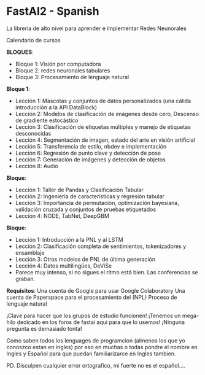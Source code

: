 # FastAI2 - Spanish
 La libreria de alto nivel para aprender e implementar Redes Neunorales

Calendario de cursos

**BLOQUES**:
* Bloque 1: Visión por computadora
* Bloque 2: redes neuronales tabulares
* Bloque 3: Procesamiento de lenguaje natural

**Bloque 1**:
* Lección 1: Mascotas y conjuntos de datos personalizados (una cálida introducción a la API DataBlock)
* Lección 2: Modelos de clasificación de imágenes desde cero, Descenso de gradiente estocástico
* Lección 3: Clasificación de etiquetas múltiples y manejo de etiquetas desconocidas
* Lección 4: Segmentación de imagen, estado del arte en visión artificial
* Lección 5: Transferencia de estilo, nbdev e implementación
* Lección 6: Regresión de punto clave y detección de pose
* Lección 7: Generación de imágenes y detección de objetos
* Lección 8: Audio

**Bloque**:
* Lección 1: Taller de Pandas y Clasificación Tabular
* Lección 2: Ingeniería de características y regresión tabular
* Lección 3: Importancia de permutación, optimización bayesiana, validación cruzada y conjuntos de pruebas etiquetados
* Lección 4: NODE, TabNet, DeepGBM

**Bloque**:
* Lección 1: Introducción a la PNL y al LSTM
* Lección 2: Clasificación completa de sentimientos, tokenizadores y ensamblaje
* Lección 3: Otros modelos de PNL de última generación
* Lección 4: Datos multilingües, DeViSe
* Parece muy intenso, si no sigues el ritmo está bien. Las conferencias se graban.

**Requisitos**:
Una cuenta de Google para usar Google Colaboratory 
Una cuenta de Paperspace para el procesamiento del (NPL) Proceso de lenguaje natural 

¡Clave para hacer que los grupos de estudio funcionen!
¡Tenemos un mega-hilo dedicado en los foros de fastai aquí para que lo usemos!
¡Ninguna pregunta es demasiado tonta!

Como saben todos los lenguages de programcion (almenos los que yo conoszco estan en ingles) por eso en muchas o todas pondre el nombre en Ingles y Español para que puedan familiarizarce en Ingles tambien.

PD.
Disculpen cualquier error ortografico, mi fuerte no es el español....
